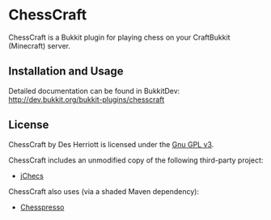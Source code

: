 # ChessCraft

ChessCraft is a Bukkit plugin for playing chess on your CraftBukkit (Minecraft) server.
 
## Installation and Usage

Detailed documentation can be found in BukkitDev: http://dev.bukkit.org/bukkit-plugins/chesscraft

## License

ChessCraft by Des Herriott is licensed under the [Gnu GPL v3](http://www.gnu.org/licenses/gpl-3.0.html). 

ChessCraft includes an unmodified copy of the following third-party project:

* [jChecs](http://jchecs.free.fr/en/index.php)

ChessCraft also uses (via a shaded Maven dependency): 

* [Chesspresso](http://www.chesspresso.org/) 
